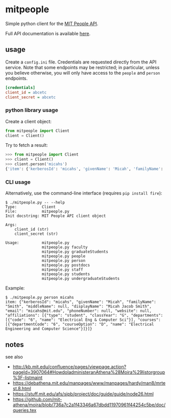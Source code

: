 # mitpeople

Simple python client for the [MIT People API](https://developer.mit.edu/api-people).

Full API documentation is available
[here](https://anypoint.mulesoft.com/exchange/portals/mit-5/9ddddac0-4fef-400a-8144-7b537fc0e936/mit-people/1.0.0/console/summary/).

## usage

Create a `config.ini` file. Credentials are requested directly from the API service. Note
that some endpoints may be restricted; in particular, unless you believe otherwise, you will
only have access to the `people` and `person` endpoints.

``` ini
[credentials]
client_id = abcetc
client_secret = abcetc
```

### python library usage

Create a client object:

``` python
from mitpeople import Client
client = Client()
```

Try to fetch a result:

``` python
>>> from mitpeople import Client
>>> client = Client()
>>> client.person('micahs')
{'item': {'kerberosId': 'micahs', 'givenName': 'Micah', 'familyName': 'Smith', 'middleName': None, 'displayName': 'Micah Jacob Smith', 'email': 'micahs@mit.edu', 'phoneNumber': None, 'website': None, 'affiliations': [{'type': 'student', 'classYear': 'G', 'departments': [{'code': '6', 'name': 'Electrical Eng & Computer Sci'}], 'courses': [{'departmentCode': '6', 'courseOption': 'D', 'name': 'Electrical Engineering and Computer Science'}]}]}}
```

### CLI usage

Alternatively, use the command-line interface (requires `pip install fire`):

``` shell
$ ./mitpeople.py -- --help
Type:           Client
File:           mitpeople.py
Init docstring: MIT People API client object

Args:
    client_id (str)
    client_secret (str)

Usage:          mitpeople.py 
                mitpeople.py faculty
                mitpeople.py graduateStudents
                mitpeople.py people
                mitpeople.py person
                mitpeople.py postdocs
                mitpeople.py staff
                mitpeople.py students
                mitpeople.py undergraduateStudents
```

Example:
``` shell
$ ./mitpeople.py person micahs
item: {"kerberosId": "micahs", "givenName": "Micah", "familyName": "Smith", "middleName": null, "displayName": "Micah Jacob Smith", "email": "micahs@mit.edu", "phoneNumber": null, "website": null, "affiliations": [{"type": "student", "classYear": "G", "departments": [{"code": "6", "name": "Electrical Eng & Computer Sci"}], "courses": [{"departmentCode": "6", "courseOption": "D", "name": "Electrical Engineering and Computer Science"}]}]}
```

## notes

see also
- http://kb.mit.edu/confluence/pages/viewpage.action?pageId=3907064#HowdoIadministeranAthena%28Moira%29listorgroup%3F-listmaint
- https://debathena.mit.edu/manpages/www/manpages/hardy/man8/mrtest.8.html
- https://stuff.mit.edu/afs/sipb/project/doc/guide/guide/node26.html
- https://github.com/mit-athena/moira/blob/736a7c2a1f43346a67dbdd11970961f44254c5be/doc/queries.tex
